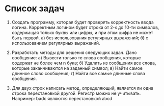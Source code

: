 ﻿# Список задач
1. Создать программу, которая будет проверять корректность ввода логина. Корректным логином будет строка от 2-х до 10-ти символов, содержащая только буквы или цифры, и при этом цифра не может быть первой.
а) без использования регулярных выражений;
б) с использованием регулярных выражений.

2. Разработать методы для решения следующих задач. Дано сообщение:
а) Вывести только те слова сообщения, которые содержат не более чем n букв;
б) Удалить из сообщения все слова, которые заканчиваются на заданный символ;
в) Найти самое длинное слово сообщения;
г) Найти все самые длинные слова сообщения.

3. Для двух строк написать метод, определяющий, является ли одна строка перестановкой другой. Регистр можно не учитывать.
Например:
badc являются перестановкой abcd